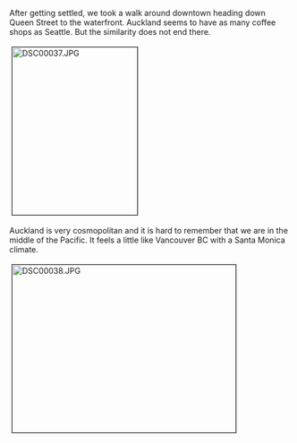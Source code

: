 After getting settled, we took a walk around downtown heading down Queen Street to the waterfront.  Auckland seems to have as many coffee shops as Seattle.  But the similarity does not end there.


<img src="/uploads/2007/02/DSC00037.jpg" height="300" width="224" border="1" hspace="4" vspace="4" alt="DSC00037.JPG" title="DSC00037.JPG" /><span style="font-size:14pt;">

</span>Auckland is very cosmopolitan and it is hard to remember that we are in the middle of the Pacific.  It feels a little like Vancouver BC with a Santa Monica climate.

<img src="/uploads/2007/02/DSC00038.jpg" height="300" width="400" border="1" hspace="4" vspace="4" alt="DSC00038.JPG" title="DSC00038.JPG" />
